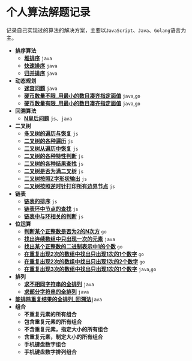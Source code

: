 # 个人算法解题记录

记录自己实现过的算法的解决方案，主要以`JavaScript`、`Java`、`Golang`语言为主。

* **排序算法**
  * **[堆排序](排序/堆排序.md)** `java`
  * **[快速排序](排序/快速排序.md)** `java`
  * **[归并排序](排序/归并排序.md)** `java`
* **动态规划**
  * **[迷宫问题](动态规划/迷宫问题.md)** `java`
  * **[硬币数量不限_用最小的数目凑齐指定面值](动态规划/硬币数量不限_用最小的数目凑齐指定面值.md)** `java`,`go`
  * **[硬币数量有限_用最小的数目凑齐指定面值](动态规划/硬币数量有限_用最小的数目凑齐指定面值.md)** `java`,`go`
* **回溯算法**
  * **[N皇后问题](回溯算法/N皇后问题.md)** `js`、`java`
* **二叉树**
  * **[多叉树的遍历与恢复](二叉树/多叉树的解析与恢复.md)** `js`
  * **[二叉树的各种遍历](二叉树/二叉树的各种遍历方式.md)** `js`
  * **[二叉树从遍历中恢复](二叉树/二叉树从遍历中恢复.md)** `js`
  * **[二叉树的各种特性判断](二叉树/二叉树的各种特性判断.md)** `js`
  * **[二叉树的各种结果查找](二叉树/二叉树的各种结果查找.md)** `js`
  * **[二叉树是否为满二叉树](二叉树/二叉树是否为满二叉树.md)** `js`
  * **[二叉树按照Z字形状输出](二叉树/二叉树按照Z字形状输出.md)** `js`
  * **[二叉树按照逆时针打印所有边界节点](二叉树/二叉树按照逆时针打印所有边界节点.md)** `js`
* **链表**
  * **[链表的排序](链表/链表的排序.md)** `js`
  * **[链表环中节点的查找](链表/链表环中节点的查找.md)** `js`
  * **[链表中与环相关的判断](链表/链表中与环相关的判断.md)** `js`
* **位运算**
  * **[判断某个正整数是否为2的N次方](位运算/判断某个正整数是否为2的N次方.md)** `go`
  * **[找出连续数组中只出现一次的元素](位运算/找出连续数组中只出现一次的元素.md)** `java`
  * **[找出某个正整数的二进制表示中1的个数](位运算/找出某个正整数的二进制表示中1的个数.md)** `go`
  * **[在重复出现2次的数组中找出只出现1次的1个数字](位运算/在重复出现2次的数组中找出只出现1次的1个数字.md)** `go`
  * **[在重复出现2次的数组中找出只出现1次的2个数字](位运算/在重复出现2次的数组中找出只出现1次的2个数字.md)** `go`
  * **[在重复出现3次的数组中找出只出现1次的1个数字](位运算/在重复出现3次的数组中找出只出现1次的1个数字.md)** `java`,`go`
* **排列** 
  * **[求不相同字符串的全排列](排列组合/不相同字符串全排列_交换法.md)** `java`
  * **[求部分字符串的全排列](排列组合/部分相同字符串全排列_交换法.md)** `java` 
* **[能排除重复结果的全排列_回溯法](排列组合/能排除重复结果的全排列_回溯法.md)**`java` 
* **组合** 
  * **不重复元素的所有组合**
  * **包含重复元素的所有组合** 
  * **不含重复元素，指定大小的所有组合**
  * **含重复元素，制定大小的所有组合**
  * **手机键盘数字组合** 
  * **手机键盘数字排列组合**


